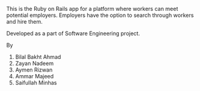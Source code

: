 This is the Ruby on Rails app for a platform where workers can meet potential employers.
Employers have the option to search through workers and hire them.

Developed as a part of Software Engineering project.

By 
1) Bilal Bakht Ahmad
2) Zayan Nadeem
3) Aymen Rizwan
4) Ammar Majeed
5) Saifullah Minhas